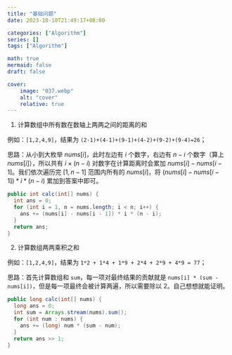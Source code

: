 ```yaml
---
title: "基础问题"
date: 2023-10-10T21:49:17+08:00

categories: ["Algorithm"]
series: []
tags: ["Algorithm"]

math: true
mermaid: false
draft: false

cover:
    image: "037.webp"
    alt: "cover"
    relative: true
---
```


1. 计算数组中所有数在数轴上两两之间的距离的和

例如：`[1,2,4,9]`，结果为 `(2-1)+(4-1)+(9-1)+(4-2)+(9-2)+(9-4)=26`；

思路：从小到大枚举 $nums[i]$，此时左边有 $i$ 个数字，右边有 $n-i$ 个数字（算上 $nums[i]$），所以共有 $i×(n−i)$ 对数字在计算距离时会累加 $nums[i] - nums[i-1]$。我们依次遍历完 $[1,n-1]$ 范围内所有的 $nums[i]$，将 $(nums[i] - nums[i - 1]) * i * (n - i)$ 累加到答案中即可。

```java
public int calc(int[] nums) {
  int ans = 0;
  for (int i = 1, n = nums.length; i < n; i++) {
    ans += (nums[i] - nums[i - 1]) * i * (n - i);
  }
  return ans;
}
```



2. 计算数组两两乘积之和

例如：`[1,2,4,9]`，结果为 `1*2 + 1*4 + 1*9 + 2*4 + 2*9 + 4*9 = 77`；

思路：首先计算数组和 `sum`，每一项对最终结果的贡献就是 `nums[i] * (sum - nums[i])`，但是每一项最终会被计算两遍，所以需要除以 2。自己想想就能证明。

```java
public long calc(int[] nums) {
  long ans = 0;
  int sum = Arrays.stream(nums).sum();
  for (int num : nums) {
    ans += (long) num * (sum - num);
  }
  return ans >> 1;
}
```

